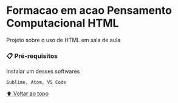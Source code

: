 # Formacao em acao Pensamento Computacional HTML

Projeto sobre o uso de HTML em sala de aula

### 📋 Pré-requisitos

Instalar um desses softwares
```
Sublime, Atom, VS Code
```

[⬆ Voltar ao topo](#nome-do-projeto)<br>

